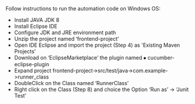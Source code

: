 Follow instructions to run the automation code on Windows OS:

-	Install JAVA JDK 8 
- Install Eclipse IDE
- Configure JDK and JRE environment path
- Unzip the project named ‘frontend-project’
- Open IDE Eclipse and import the project (Step 4) as 'Existing Maven Projects’ 
- Download on ‘EclipseMarketplace’ the plugin named ⦁	cucumber-eclipse-plugin
- Expand project frontend-project->src/test/java->com.example->runner_class
- DoubleClick on the Class named ‘RunnerClass’
- Right click on the Class (Step 8) and choice the Option ‘Run as’ -> ‘Junit Test’

